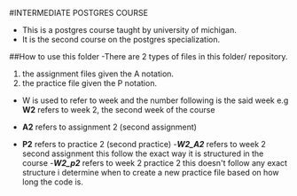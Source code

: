#INTERMEDIATE POSTGRES COURSE
- This is a postgres course taught by university of michigan.
- It is the second course on the postgres specialization.


##How to use this folder
-There are 2 types of files in this folder/ repository.
1. the assignment files given the A notation.
2. the practice file given the P notation.

- W is used to refer to week and the number following is the said week
e.g **W2** refers to week 2, the second week of the course

- **A2** refers to assignment 2 (second assignment) 
- **P2** refers to practice 2 (second practice)
-***W2_A2*** refers to week 2 second assignment
this follow the exact way it is structured in the course
-***W2_p2*** refers to week 2 practice 2
this doesn't follow any exact structure i determine when to create a new
practice file based on how long the code is.
